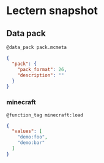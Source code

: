 # Lectern snapshot

## Data pack

`@data_pack pack.mcmeta`

```json
{
  "pack": {
    "pack_format": 26,
    "description": ""
  }
}
```

### minecraft

`@function_tag minecraft:load`

```json
{
  "values": [
    "demo:foo",
    "demo:bar"
  ]
}
```
